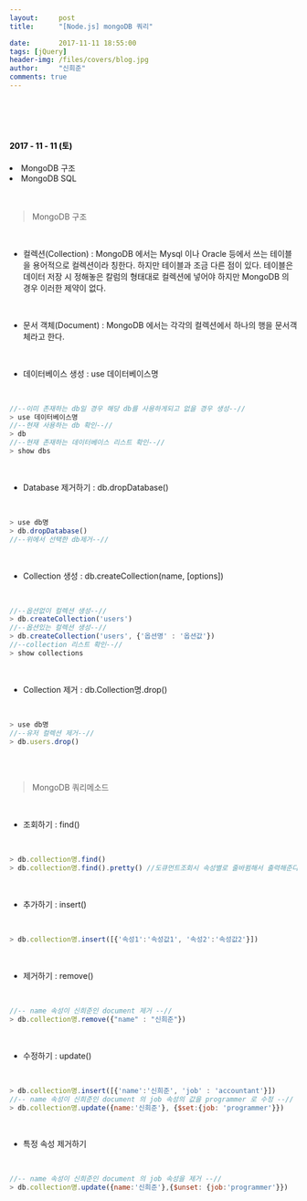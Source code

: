 ```yaml
---
layout:     post
title:      "[Node.js] mongoDB 쿼리"

date:       2017-11-11 18:55:00
tags: [jQuery]
header-img: /files/covers/blog.jpg
author:     "신희준"
comments: true
---
```


<head>
 <meta property="og:type" content="website">
 <meta property="og:title" content="몽고디비 쿼리">
 <meta property="og:description" content="몽고디비 쿼리">
 <meta property="og:url" content="http://shj7242.github.io/2017/11/11/MongoDB2/">

 <meta name="twitter:card" content="summary">
  <meta name="twitter:title" content="몽고디비 쿼리">
  <meta name="twitter:description" content="몽고디비 쿼리">
  <meta name="FACEBOOK:domain" content="http://shj7242.github.io/2017/11/11/MongoDB2/">
  <meta name="facebook:card" content="summary">
   <meta name="facebook:title" content="몽고디비 쿼리">
   <meta name="facebook:description" content="몽고디비 쿼리">
   <meta name="facebook:domain" content="http://shj7242.github.io/2017/11/11/MongoDB2/">


 </head>

<br>
<H4 style ="font-weight:bold; color:black;"> </H4>
<br>
<H4 style ="font-weight:bold; color : black">2017 - 11 - 11 (토)</H4>
<li>MongoDB 구조</li>
<li>MongoDB SQL</li>
<br>
<br>

> MongoDB 구조

<br>

* 컬렉션(Collection) : MongoDB 에서는 Mysql 이나 Oracle 등에서 쓰는 테이블을 용어적으로 컬렉션이라 칭한다. 하지만 테이블과 조금 다른 점이 있다. 테이블은 데이터 저장 시 정해놓은 칼럼의 형태대로 컬렉션에 넣어야 하지만 MongoDB 의 경우 이러한 제약이 없다.

<br>

* 문서 객체(Document) : MongoDB 에서는 각각의 컬렉션에서 하나의 행을 문서객체라고 한다.

<br>

* 데이터베이스 생성 : use 데이터베이스명

<br>

~~~JavaScript
//--이미 존재하는 db일 경우 해당 db를 사용하게되고 없을 경우 생성--//
> use 데이터베이스명
//--현재 사용하는 db 확인--//
> db                           
//--현재 존재하는 데이터베이스 리스트 확인--//
> show dbs
~~~

<br>

* Database 제거하기 : db.dropDatabase()

<br>

~~~javascript
> use db명
> db.dropDatabase()
//--위에서 선택한 db제거--//
~~~

<br>

* Collection 생성 : db.createCollection(name, [options])

<br>

~~~JavaScript
//--옵션없이 컬렉션 생성--//
> db.createCollection('users')
//--옵션있는 컬렉션 생성--//
> db.createCollection('users', {'옵션명' : '옵션값'})
//--collection 리스트 확인--//
> show collections
~~~

<br>

* Collection 제거 : db.Collection명.drop()

<br>

~~~JavaScript
> use db명
//--유저 컬렉션 제거--//
> db.users.drop()
~~~


<br>
<br>

> MongoDB 쿼리메소드


<br>

* 조회하기 : find()

<br>

~~~JavaScript
> db.collection명.find()
> db.collection명.find().pretty() //도큐먼트조회시 속성별로 줄바뀜해서 출력해준다.
~~~

<br>

* 추가하기 : insert()

<br>

~~~JavaScript
> db.collection명.insert([{'속성1':'속성값1', '속성2':'속성값2'}])
~~~

<br>

* 제거하기 : remove()

<br>

~~~JavaScript
//-- name 속성이 신희준인 document 제거 --//
> db.collection명.remove({"name" : "신희준"})
~~~

<br>


* 수정하기 : update()

<br>

~~~JavaScript
> db.collection명.insert([{'name':'신희준', 'job' : 'accountant'}])
//-- name 속성이 신희준인 document 의 job 속성의 값을 programmer 로 수정 --//
> db.collection명.update({name:'신희준'}, {$set:{job: 'programmer'}})
~~~

<br>

* 특정 속성 제거하기

<br>

~~~javascript
//-- name 속성이 신희준인 document 의 job 속성을 제거 --//
> db.collection명.update({name:'신희준'},{$unset: {job:'programmer'}})
~~~

<br>
